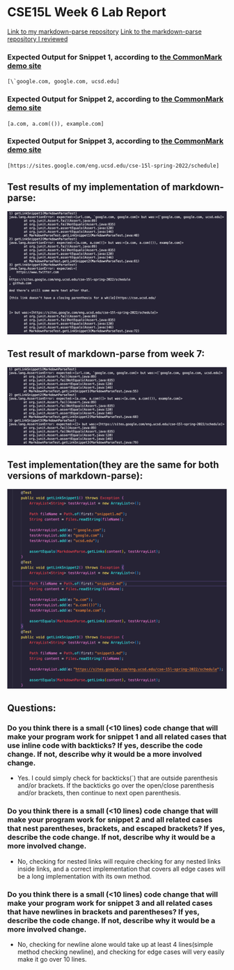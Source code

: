 # CSE15L Week 6 Lab Report

[Link to my markdown-parse repository](https://github.com/Yanuk-K/markdown-parser)
[Link to the markdown-parse repository I reviewed](https://github.com/UDXS/markdown-parser)

### Expected Output for Snippet 1, according to [the CommonMark demo site](https://spec.commonmark.org/dingus/)
``[\`google.com, google.com, ucsd.edu]``

### Expected Output for Snippet 2, according to [the CommonMark demo site](https://spec.commonmark.org/dingus/)
`[a.com, a.com(()), example.com]`

### Expected Output for Snippet 3, according to [the CommonMark demo site](https://spec.commonmark.org/dingus/)
`[https://sites.google.com/eng.ucsd.edu/cse-15l-spring-2022/schedule]`

## Test results of my implementation of markdown-parse:
![My test run](my_test_run.png)

## Test result of markdown-parse from week 7:
![other test run](other_test_run.png)

## Test implementation(they are the same for both versions of markdown-parse):
![MarkdownParseTest.java tests](MDPT_code.png)

## Questions:

### Do you think there is a small (<10 lines) code change that will make your program work for snippet 1 and all related cases that use inline code with backticks? If yes, describe the code change. If not, describe why it would be a more involved change.

- Yes. I could simply check for backticks(\`) that are outside parenthesis and/or brackets. If the backticks go over the open/close parenthesis and/or brackets, then continue to next open parenthesis.

### Do you think there is a small (<10 lines) code change that will make your program work for snippet 2 and all related cases that nest parentheses, brackets, and escaped brackets? If yes, describe the code change. If not, describe why it would be a more involved change.

- No, checking for nested links will require checking for any nested links inside links, and a correct implementation that covers all edge cases will be a long implementation with its own method.

### Do you think there is a small (<10 lines) code change that will make your program work for snippet 3 and all related cases that have newlines in brackets and parentheses? If yes, describe the code change. If not, describe why it would be a more involved change.

- No, checking for newline alone would take up at least 4 lines(simple method checking newline), and checking for edge cases will very easily make it go over 10 lines.
